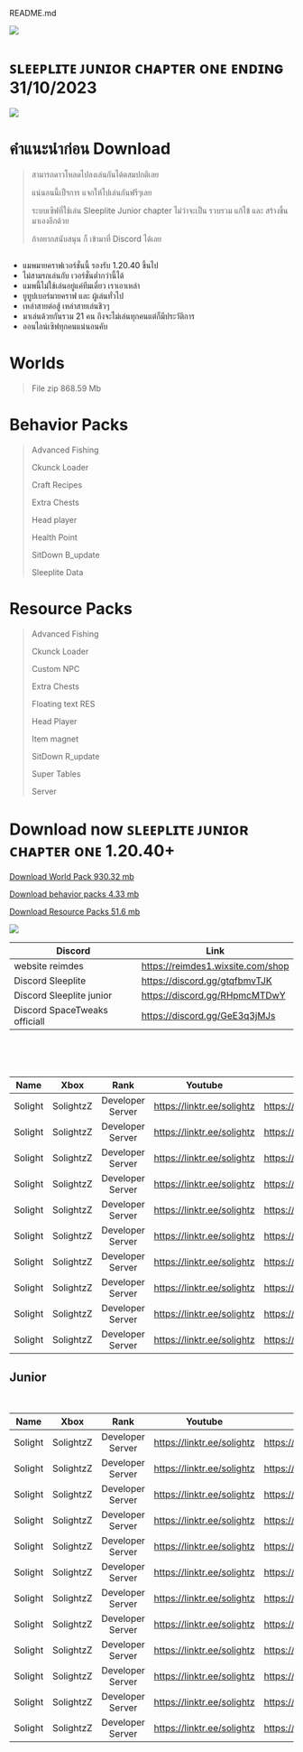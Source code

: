 README.md


 ![](https://media.discordapp.net/attachments/1084301111177007155/1154383489836253246/All_sleepLite_JR.2png.png?width=1440&height=602)

# ꜱʟᴇᴇᴘʟɪᴛᴇ ᴊᴜɴɪᴏʀ ᴄʜᴀᴘᴛᴇʀ ᴏɴᴇ ᴇɴᴅɪɴɢ 31/10/2023
![](https://cdn.discordapp.com/attachments/1018330493575508078/1154397601618206790/Screenshot_42.png)

# คำแนะนำก่อน Download

> สามารถดาวโหลดไปลงเล่นกันได้ตสมปกติเลย
> 
> แน่นอนนี้เป็ฯการ แจกให้ไปเล่นกันฟรีๆเลย
> 
> ระบบเซิฟที่ใช้เล่น Sleeplite Junior chapter ไม่ว่าจะเป็น รวบรวม แก้ไข้ และ สร้างขึ้นมาเองอีกด้วย
> 
> ถ้าอยากสนับสนุน ก็ เข้ามาที่ Discord ได้เลย

## 
- แมพมายคราฟเวอร์ชั่นนี้ รองรับ 1.20.40 ขึ้นไป
- ไม่สามรถเล่นกับ เวอร์ชั่นต่ำกว่านี้ได้
- แมพนี้ไม่ใช้เล่นอยู่แค่ทีมเดี่ยว เราเอาเหล่า 
- ยูทูปเบอร์มายคราฟ และ ผู้เล่นทั่วไป
- เหล่าสายต่อสู้ เหล่าสายเล่นชิวๆ 
- มาเล่นด้วยกันรวม 21 คน ถึงจะไม่เล่นทุกคนแต่ก็มีประวัติการ 
- ออนไลน์เซิฟทุกคนแน่นอนคับ 

## 

# Worlds
> File zip 868.59 Mb

# Behavior Packs

> Advanced Fishing
> 
> Ckunck Loader
> 
> Craft Recipes
> 
> Extra Chests
> 
> Head player
> 
> Health Point
> 
> SitDown B_update
> 
> Sleeplite Data

# Resource Packs

> Advanced Fishing
> 
> Ckunck Loader
> 
> Custom NPC
> 
> Extra Chests
> 
> Floating text RES
> 
> Head Player
> 
> Item magnet
> 
> SitDown R_update
> 
> Super Tables
> 
> Server

# Download now ꜱʟᴇᴇᴘʟɪᴛᴇ ᴊᴜɴɪᴏʀ ᴄʜᴀᴘᴛᴇʀ ᴏɴᴇ 1.20.40+

[Download World Pack 930.32 mb ](https://www.mediafire.com/file/ak457fh09olzpwo/junior_31_10_2023.zip/file)

[Download behavior packs 4.33 mb](https://www.mediafire.com/file/q5v8a0nxz00y9eh/behavior_packs.zip/file)

[Download Resource Packs 51.6 mb](https://www.mediafire.com/file/gea64uic2lwmixj/resource_packs.zip/file)

![](https://cdn.discordapp.com/attachments/1018330493575508078/1154401434712940564/Screenshot_67.png)

 |  Discord | Link | 
-|-
  website reimdes |  https://reimdes1.wixsite.com/shop
 Discord Sleeplite | https://discord.gg/gtqfbmvTJK
 Discord Sleeplite junior | https://discord.gg/RHpmcMTDwY
 Discord SpaceTweaks officiall | https://discord.gg/GeE3q3jMJs

 <br> <br> <br>

 |  Name        |   Xbox          |        Rank         |                 Youtube        |                 discord                |                      Icon                      |
|:------------:|:---------------:|:-------------------:|:------------------------------:|:-------------------------------------:|:----------------------------------------------:|
|  Solight     |     SolightzZ   | Developer Server    |   https://linktr.ee/solightz   |     https://discord.gg/gtqfbmvTJK      | ![](https://static.wixstatic.com/media/24a363_a5677cbe52084b9c875af929e03f1ceb~mv2.png/v1/fill/w_66,h_66,al_c,q_85,usm_0.66_1.00_0.01,enc_auto/Solight.png) |
|  Solight     |     SolightzZ   | Developer Server    |   https://linktr.ee/solightz   |     https://discord.gg/gtqfbmvTJK      | ![]() |
|  Solight     |     SolightzZ   | Developer Server    |   https://linktr.ee/solightz   |     https://discord.gg/gtqfbmvTJK      | ![]() |
|  Solight     |     SolightzZ   | Developer Server    |   https://linktr.ee/solightz   |     https://discord.gg/gtqfbmvTJK      | ![]() |
|  Solight     |     SolightzZ   | Developer Server    |   https://linktr.ee/solightz   |     https://discord.gg/gtqfbmvTJK      | ![]() |
|  Solight     |     SolightzZ   | Developer Server    |   https://linktr.ee/solightz   |     https://discord.gg/gtqfbmvTJK      | ![]() |
|  Solight     |     SolightzZ   | Developer Server    |   https://linktr.ee/solightz   |     https://discord.gg/gtqfbmvTJK      | ![]() |
|  Solight     |     SolightzZ   | Developer Server    |   https://linktr.ee/solightz   |     https://discord.gg/gtqfbmvTJK      | ![]() |
|  Solight     |     SolightzZ   | Developer Server    |   https://linktr.ee/solightz   |     https://discord.gg/gtqfbmvTJK      | ![]() |
|  Solight     |     SolightzZ   | Developer Server    |   https://linktr.ee/solightz   |     https://discord.gg/gtqfbmvTJK      | ![]() |

<h2>Junior</h2>
<br>

|  Name        |   Xbox          |        Rank         |                 Youtube        |                 discord                |                      Icon                      |
|:------------:|:---------------:|:-------------------:|:------------------------------:|:-------------------------------------:|:----------------------------------------------:|
|  Solight     |     SolightzZ   | Developer Server    |   https://linktr.ee/solightz   |     https://discord.gg/gtqfbmvTJK      | ![](https://static.wixstatic.com/media/24a363_a5677cbe52084b9c875af929e03f1ceb~mv2.png/v1/fill/w_66,h_66,al_c,q_85,usm_0.66_1.00_0.01,enc_auto/Solight.png) |
|  Solight     |     SolightzZ   | Developer Server    |   https://linktr.ee/solightz   |     https://discord.gg/gtqfbmvTJK      | ![]() |
|  Solight     |     SolightzZ   | Developer Server    |   https://linktr.ee/solightz   |     https://discord.gg/gtqfbmvTJK      | ![]() |
|  Solight     |     SolightzZ   | Developer Server    |   https://linktr.ee/solightz   |     https://discord.gg/gtqfbmvTJK      | ![]() |
|  Solight     |     SolightzZ   | Developer Server    |   https://linktr.ee/solightz   |     https://discord.gg/gtqfbmvTJK      | ![]() |
|  Solight     |     SolightzZ   | Developer Server    |   https://linktr.ee/solightz   |     https://discord.gg/gtqfbmvTJK      | ![]() |
|  Solight     |     SolightzZ   | Developer Server    |   https://linktr.ee/solightz   |     https://discord.gg/gtqfbmvTJK      | ![]() |
|  Solight     |     SolightzZ   | Developer Server    |   https://linktr.ee/solightz   |     https://discord.gg/gtqfbmvTJK      | ![]() |
|  Solight     |     SolightzZ   | Developer Server    |   https://linktr.ee/solightz   |     https://discord.gg/gtqfbmvTJK      | ![]() |
|  Solight     |     SolightzZ   | Developer Server    |   https://linktr.ee/solightz   |     https://discord.gg/gtqfbmvTJK      | ![]() |
|  Solight     |     SolightzZ   | Developer Server    |   https://linktr.ee/solightz   |     https://discord.gg/gtqfbmvTJK      | ![]() |
|  Solight     |     SolightzZ   | Developer Server    |   https://linktr.ee/solightz   |     https://discord.gg/gtqfbmvTJK      | ![]() |


